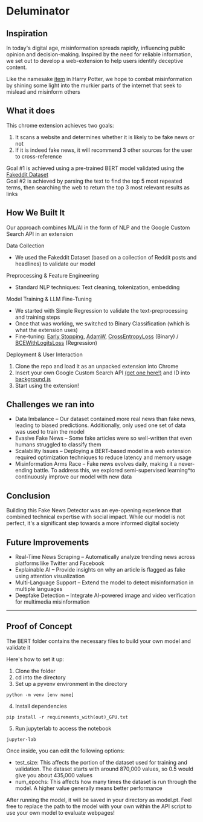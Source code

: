 # Deluminator

## Inspiration  
In today's digital age, misinformation spreads rapidly, influencing public opinion and decision-making. Inspired by the need for reliable information, we set out to develop a web-extension to help users identify deceptive content.   

Like the namesake [item](https://harrypotter.fandom.com/wiki/Deluminator) in Harry Potter, we hope to combat misinformation by shining some light into the murkier parts of the internet that seek to mislead and misinform others

## What it does
This chrome extension achieves two goals:
1. It scans a website and determines whether it is likely to be fake news or not
2. If it is indeed fake news, it will recommend 3 other sources for the user to cross-reference

Goal #1 is achieved using a pre-trained BERT model validated using the [Fakeddit Dataset](https://fakeddit.netlify.app/)  
Goal #2 is achieved by parsing the text to find the top 5 most repeated terms, then searching the web to return the top 3 most relevant results as links

##  How We Built It  
Our approach combines ML/AI in the form of NLP and the Google Custom Search API in an extension  

Data Collection 
 - We used the Fakeddit Dataset (based on a collection of Reddit posts and headlines) to validate our model

Preprocessing & Feature Engineering 
- Standard NLP techniques: Text cleaning, tokenization, embedding  

Model Training & LLM Fine-Tuning  
- We started with Simple Regression to validate the text-preprocessing and training steps  
- Once that was working, we switched to Binary Classification (which is what the extension uses)
- Fine-tuning: [Early Stopping](https://en.wikipedia.org/wiki/Early_stopping), [AdamW](https://paperswithcode.com/method/adamw), [CrossEntropyLoss](https://en.wikipedia.org/wiki/Cross-entropy) (Binary) / [BCEWithLogitsLoss](https://pytorch.org/docs/stable/generated/torch.nn.BCEWithLogitsLoss.html) (Regression)

Deployment & User Interaction  
1. Clone the repo and load it as an unpacked extension into Chrome
2. Insert your own Google Custom Search API [(get one here!)](https://developers.google.com/custom-search/v1/overview) and ID into [background.js](backend/background.js)
3. Start using the extension! 

## Challenges we ran into
- Data Imbalance – Our dataset contained more real news than fake news, leading to biased predictions. Additionally, only used one set of data was used to train the model
- Evasive Fake News – Some fake articles were so well-written that even humans struggled to classify them 
- Scalability Issues – Deploying a BERT-based model in a web extension required optimization techniques to reduce latency and memory usage 
- Misinformation Arms Race – Fake news evolves daily, making it a never-ending battle. To address this, we explored semi-supervised learning*to continuously improve our model with new data

## Conclusion  
Building this Fake News Detector was an eye-opening experience that combined technical expertise with social impact. While our model is not perfect, it's a significant step towards a more informed digital society  

## Future Improvements  
- Real-Time News Scraping – Automatically analyze trending news across platforms like Twitter and Facebook  
- Explainable AI – Provide insights on why an article is flagged as fake using attention visualization  
- Multi-Language Support – Extend the model to detect misinformation in multiple languages  
- Deepfake Detection – Integrate AI-powered image and video verification for multimedia misinformation

---

## Proof of Concept
The BERT folder contains the necessary files to build your own model and validate it  

Here's how to set it up:
1. Clone the folder
2. cd into the directory
3. Set up a pyvenv environment in the directory
```
python -m venv [env name]
```
4. Install dependencies 
```
pip install -r requirements_with(out)_GPU.txt
```
5. Run jupyterlab to access the notebook
```
jupyter-lab
```

Once inside, you can edit the following options:
- test_size: This affects the portion of the dataset used for training and validation. The dataset starts with around 870,000 values, so 0.5 would give you about 435,000 values
- num_epochs: This affects how many times the dataset is run through the model. A higher value generally means better performance

After running the model, it will be saved in your directory as model.pt. Feel free to replace the path to the model with your own within the API script to use your own model to evaluate webpages!
